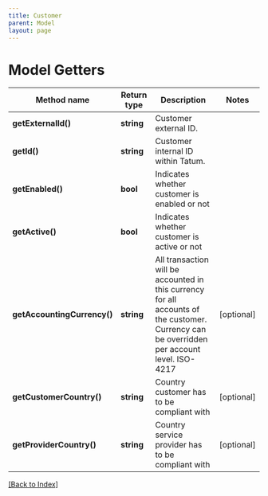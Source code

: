 ```yaml
---
title: Customer
parent: Model
layout: page
---
```


# Model Getters

Method name | Return type | Description | Notes
------------ | ------------- | ------------- | -------------
**getExternalId()** | **string** | Customer external ID. |
**getId()** | **string** | Customer internal ID within Tatum. |
**getEnabled()** | **bool** | Indicates whether customer is enabled or not |
**getActive()** | **bool** | Indicates whether customer is active or not |
**getAccountingCurrency()** | **string** | All transaction will be accounted in this currency for all accounts of the customer. Currency can be overridden per account level. ISO-4217 | [optional]
**getCustomerCountry()** | **string** | Country customer has to be compliant with | [optional]
**getProviderCountry()** | **string** | Country service provider has to be compliant with | [optional]

[[Back to Index]](../index.md)
